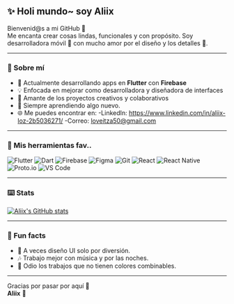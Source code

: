 ## ✨ Holi mundo~ soy Aliix 

Bienvenid@s a mi GitHub 🌷  
Me encanta crear cosas lindas, funcionales y con propósito. Soy desarrolladora móvil 📱 con mucho amor por el diseño y los detalles 🎀.

----
### 🌟 Sobre mí
- 🎒 Actualmente desarrollando apps en **Flutter** con **Firebase**
- 💡 Enfocada en mejorar como desarrolladora y diseñadora de interfaces
- 💛 Amante de los proyectos creativos y colaborativos
- 📖 Siempre aprendiendo algo nuevo.
- 🌐 Me puedes encontrar en:
      -LinkedIn: https://www.linkedin.com/in/aliix-loz-2b5036271/
      -Correo: loveitza50@gmail.com
-----

### 🌷 Mis herramientas fav..
![Flutter](https://img.shields.io/badge/-Flutter-60C5BA?style=flat&logo=flutter&logoColor=white)
![Dart](https://img.shields.io/badge/-Dart-8ECAE6?style=flat&logo=dart&logoColor=white)
![Firebase](https://img.shields.io/badge/-Firebase-FFD6A5?style=flat&logo=firebase&logoColor=white)
![Figma](https://img.shields.io/badge/-Figma-FFAFCC?style=flat&logo=figma&logoColor=white)
![Git](https://img.shields.io/badge/-Git-FDCB82?style=flat&logo=git&logoColor=white)
![React](https://img.shields.io/badge/-React-C3F0CA?style=flat&logo=react&logoColor=white)
![React Native](https://img.shields.io/badge/-React%20Native-FFCEE4?style=flat&logo=react&logoColor=white)
![Proto.io](https://img.shields.io/badge/-Proto.io-D1CFE2?style=flat&logo=proto.io&logoColor=white)
![VS Code](https://img.shields.io/badge/-VSCode-DDBDF1?style=flat&logo=visual-studio-code&logoColor=white)

-----

### ⌨️ Stats

[![Aliix's GitHub stats](https://github-readme-stats.vercel.app/api?username=AliixLoz&show_icons=true&theme=rose_pine&icon_color=ffb6c1&title_color=ff69b4&text_color=ffcad4&bg_color=fff0f5)](https://github.com/AliixLoz)

------

### 🌸 Fun facts
- 📱 A veces diseño UI solo por diversión.
- 🎶 Trabajo mejor con música y por las noches.
- 🎨 Odio los trabajos que no tienen colores combinables.

---

Gracias por pasar por aquí 💌  
**Aliix** 💫
